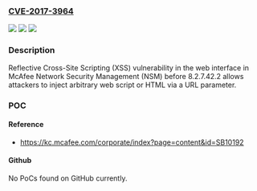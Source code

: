 ### [CVE-2017-3964](https://cve.mitre.org/cgi-bin/cvename.cgi?name=CVE-2017-3964)
![](https://img.shields.io/static/v1?label=Product&message=Network%20Security%20Management%20(NSM)&color=blue)
![](https://img.shields.io/static/v1?label=Version&message=8.28.2.7.42.2%20&color=brighgreen)
![](https://img.shields.io/static/v1?label=Vulnerability&message=Reflective%20Cross-Site%20Scripting%20(XSS)%20vulnerability&color=brighgreen)

### Description

Reflective Cross-Site Scripting (XSS) vulnerability in the web interface in McAfee Network Security Management (NSM) before 8.2.7.42.2 allows attackers to inject arbitrary web script or HTML via a URL parameter.

### POC

#### Reference
- https://kc.mcafee.com/corporate/index?page=content&id=SB10192

#### Github
No PoCs found on GitHub currently.


